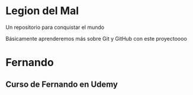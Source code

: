 # Legion del Mal
Un repositorio para conquistar el mundo

Básicamente aprenderemos más sobre Git y GitHub con este proyectoooo


# Fernando


## Curso de Fernando en Udemy
